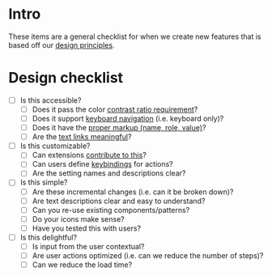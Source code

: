# Intro
These items are a general checklist for when we create new features that is based off our [design principles](https://github.com/microsoft/vscode/wiki/%5BWIP%5D-Design-Principles).

# Design checklist
- [ ] Is this accessible?
  - [ ] Does it pass the color [contrast ratio requirement](https://www.w3.org/WAI/WCAG21/quickref/?showtechniques=143#contrast-minimum)?
  - [ ] Does it support [keyboard navigation](https://www.w3.org/WAI/WCAG21/quickref/?showtechniques=213#keyboard-no-exception) (i.e. keyboard only)?
  - [ ] Does it have the [proper markup (name, role, value)](https://www.w3.org/WAI/WCAG21/quickref/?showtechniques=412#name-role-value)?
  - [ ] Are the [text links meaningful](https://www.w3.org/WAI/WCAG21/quickref/?versions=2.0&showtechniques=244#qr-navigation-mechanisms-refs)?
- [ ] Is this customizable?
  - [ ] Can extensions [contribute to this](https://code.visualstudio.com/docs/extensionAPI/extension-points)?
  - [ ] Can users define [keybindings](https://code.visualstudio.com/docs/extensionAPI/extension-points#_contributeskeybindings) for actions?
  - [ ] Are the setting names and descriptions clear?
- [ ] Is this simple?
  - [ ] Are these incremental changes (i.e. can it be broken down)?
  - [ ] Are text descriptions clear and easy to understand?
  - [ ] Can you re-use existing components/patterns?
  - [ ] Do your icons make sense?
  - [ ] Have you tested this with users?
- [ ] Is this delightful?
  - [ ] Is input from the user contextual?
  - [ ] Are user actions optimized (i.e. can we reduce the number of steps)?
  - [ ] Can we reduce the load time?